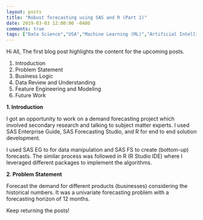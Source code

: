 ```yaml
---
layout: posts
title: "Robust forecasting using SAS and R (Part 1)"
date: 2019-03-03 12:00:00 -0400
comments: true
tags: ["Data Science","USA","Machine Learning (ML)","Artificial Intelligence (AI)","Data Mining","Data Engineering","Pyhton","R","SAS","NY","Helper Function","Rockstar R","America", "Regression", "Models","Forecasting", "time series"]
---
```


Hi All,
The first blog post highlights the content for the upcoming posts.

1. Introduction
2. Problem Statement
3. Business Logic
4. Data Review and Understanding
5. Feature Engineering and Modeling
6. Future Work

**1. Introduction**

I got an opportunity to work on a demand forecasting project 
which involved secondary research and talking to subject matter experts.
I used SAS Enterprise Guide, SAS Forecasting Studio, and R for end to end solution 
development. 

I used SAS EG to for data manipulation and SAS FS to create (bottom-up) forecasts.
The similar process was followed in R (R Studio IDE) where I leveraged different 
packages to implement the algorithms.

**2. Problem Statement**

Forecast the demand for different products (businesses) considering the historical numbers.
It was a univariate forecasting problem with a forecasting horizon of 12 months.


Keep returning the posts!
